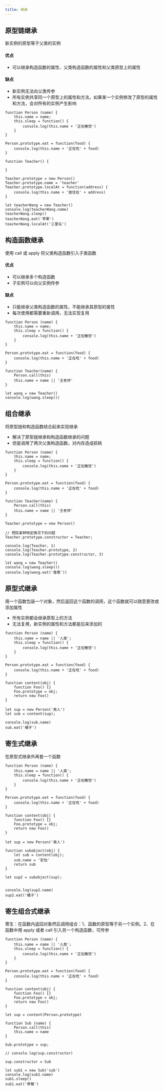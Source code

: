 ```yaml
---
title: 继承
---
```


## 原型链继承

新实例的原型等于父类的实例

#### 优点

-   可以继承构造函数的属性、父类构造函数的属性和父类原型上的属性

#### 缺点

-   新实例无法向父类传参
-   所有实例共享同一个原型上的属性和方法，如果某一个实例修改了原型的属性和方法，会对所有的实例产生影响

```
function Person (name) {
    this.name = name;
    this.sleep = function() {
        console.log(this.name + '正在睡觉')
    }
}

Person.prototype.eat = function(food) {
    console.log(this.name + '正在吃' + food)
}

function Teacher() {

}

Teacher.prototype = new Person()
Teacher.prototype.name = 'teacher'
Teacher.prototype.localAt = function(address) {
    console.log(this.name + '居住在' + address)
}

let teacherWang = new Teacher()
console.log(teacherWang.name)
teacherWang.sleep()
teacherWang.eat('苹果')
teacherWang.localAt('三里屯')
```

## 构造函数继承

使用 call 或 apply 将父类构造函数引入子类函数

#### 优点

-   可以继承多个构造函数
-   子实例可以向父实例传参

#### 缺点

-   只能继承父类构造函数的属性，不能继承其原型的属性
-   每次使用都需要重新调用，无法实现复用

```
function Person (name) {
    this.name = name;
    this.sleep = function() {
        console.log(this.name + '正在睡觉')
    }
}

Person.prototype.eat = function(food) {
    console.log(this.name + '正在吃' + food)
}

function Teacher(name) {
    Person.call(this)
    this.name = name || '王老师'
}

let wang = new Teacher()
console.log(wang.sleep())

```

## 组合继承

将原型链和构造函数结合起来实现继承

-   解决了原型链继承和构造函数继承的问题
-   但是调用了两次父类构造函数，对内存造成损耗

```
function Person (name) {
    this.name = name;
    this.sleep = function() {
        console.log(this.name + '正在睡觉')
    }
}

Person.prototype.eat = function(food) {
    console.log(this.name + '正在吃' + food)
}

function Teacher(name) {
    Person.call(this)
    this.name = name || '王老师'
}

Teacher.prototype = new Person()

// 预防某种特定情况下的问题
Teacher.prototype.constructor = Teacher;

console.log(Teacher, 1)
console.log(Teacher.prototype, 2)
console.log(Teacher.prototype.constructor, 3)

let wang = new Teacher()
console.log(wang.sleep())
console.log(wang.eat('香蕉'))

```

## 原型式继承

用一个函数包装一个对象，然后返回这个函数的调用，这个函数就可以随意更改或添加属性

-   所有实例都会继承原型上的方法
-   无法复用，新实例的属性和方法都是后来添加的

```
function Person (name) {
    this.name = name || '人类';
    this.sleep = function() {
        console.log(this.name + '正在睡觉')
    }
}

Person.prototype.eat = function(food) {
    console.log(this.name + '正在吃' + food)
}

function content(obj) {
    function Foo() {}
    Foo.prototype = obj;
    return new Foo()
}

let sup = new Person('男人')
let sub = content(sup);

console.log(sub.name)
sub.eat('橘子')
```

## 寄生式继承

在原型式继承外再套一个函数

```
function Person (name) {
    this.name = name || '人类';
    this.sleep = function() {
        console.log(this.name + '正在睡觉')
    }
}

Person.prototype.eat = function(food) {
    console.log(this.name + '正在吃' + food)
}

function content(obj) {
    function Foo() {}
    Foo.prototype = obj;
    return new Foo()
}

let sup = new Person('男人')

function subobject(obj) {
    let sub = content(obj);
    sub.name = '安怡'
    return sub
}

let sup2 = subobject(sup);


console.log(sup2.name)
sup2.eat('橘子')
```

## 寄生组合式继承

寄生：在函数内返回对象然后调用组合：1、函数的原型等于另一个实例。2、在函数中用 apply 或者 call 引入另一个构造函数，可传参

```
function Person (name) {
    this.name = name || '人类';
    this.sleep = function() {
        console.log(this.name + '正在睡觉')
    }
}

Person.prototype.eat = function(food) {
    console.log(this.name + '正在吃' + food)
}

function content(obj) {
    function Foo() {}
    Foo.prototype = obj;
    return new Foo()
}

let sup = content(Person.prototype)

function Sub (name) {
    Person.call(this)
    this.name = name
}

Sub.prototype = sup;

// console.log(sup.constructor)

sup.constructor = Sub

let sub1 = new Sub('sub')
console.log(sub1.name)
sub1.sleep()
sub1.eat('草莓')
```
